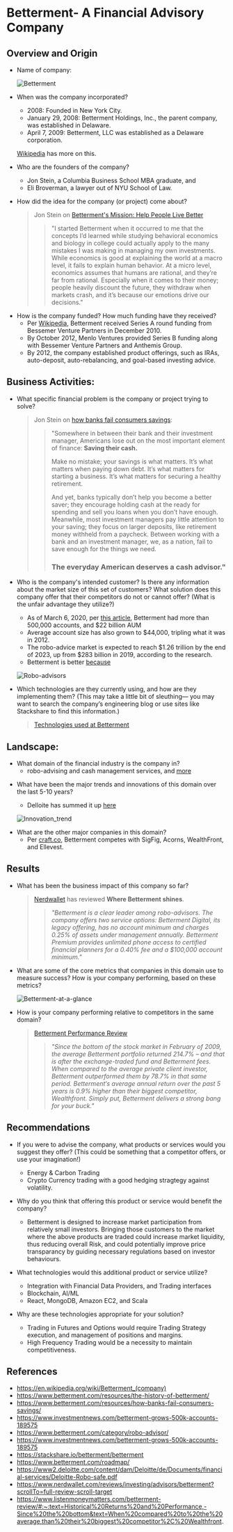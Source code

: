 # Betterment- A Financial Advisory Company

## Overview and Origin

* Name of company: 

    ![Betterment](Betterment.png)


* When was the company incorporated?
    - 2008: Founded in New York City.
    - January 29, 2008: Betterment Holdings, Inc., the parent company, was established in Delaware.
    - April 7, 2009: Betterment, LLC was established as a Delaware corporation.

    [Wikipedia][11] has more on this.

[11]: <https://en.wikipedia.org/wiki/Betterment_(company)> "Wiki"

* Who are the founders of the company?
    - Jon Stein, a Columbia Business School MBA graduate, and 
    - Eli Broverman, a lawyer out of NYU School of Law.


* How did the idea for the company (or project) come about?
    >Jon Stein on [Betterment's Mission: Help People Live Better][9]
    >
    >>"I started Betterment when it occurred to me that the concepts I’d learned while studying behavioral economics and biology in college could actually apply to the many mistakes I was making in managing my own investments.
    While economics is good at explaining the world at a macro level, it fails to explain human behavior. At a micro level, economics assumes that humans are rational, and they’re far from rational. Especially when it comes to their money; people heavily discount the future, they withdraw when markets crash, and it’s because our emotions drive our decisions."

[9]: <https://www.betterment.com/resources/the-history-of-betterment/> "the-history-of-betterment"

* How is the company funded? How much funding have they received?
    - Per [Wikipedia][11], Betterment received Series A round funding from Bessemer Venture Partners in December 2010. 
    - By October 2012, Menlo Ventures provided Series B funding along with Bessemer Venture Partners and Anthemis Group.
    - By 2012, the company established product offerings, such as IRAs, auto-deposit, auto-rebalancing, and goal-based investing advice.


## Business Activities:

* What specific financial problem is the company or project trying to solve?
    >Jon Stein on [how banks fail consumers savings][10]:
    >
    >>"Somewhere in between their bank and their investment manager, Americans lose out on the most important element of finance: **Saving their cash.**
    >>
    >>Make no mistake; your savings is what matters. It’s what matters when paying down debt. It’s what matters for starting a business. It’s what matters for securing a healthy retirement.
    >>
    >>And yet, banks typically don’t help you become a better saver; they encourage holding cash at the ready for spending and sell you loans when you don’t have enough. Meanwhile, most investment managers pay little attention to your saving; they focus on larger deposits, like retirement money withheld from a paycheck. Between working with a bank and an investment manager, we, as a nation, fail to save enough for the things we need.
    >>
    >>### The everyday American deserves a cash advisor."

[10]: <https://www.betterment.com/resources/how-banks-fail-consumers-savings/> "how-banks-fail-consumers-savings"

* Who is the company's intended customer?  Is there any information about the market size of this set of customers?
What solution does this company offer that their competitors do not or cannot offer? (What is the unfair advantage they utilize?)
    - As of March 6, 2020, per [this article][1], Betterment had more than 500,000 accounts, and $22 billion AUM
    - Average account size has also grown to $44,000, tripling what it was in 2012.
    - The robo-advice market is expected to reach $1.26 trillion by the end of 2023, up from $283 billion in 2019, according to the research.
    - Betterment is better [because][2]

    ![Robo-advisors](Robo-advisors.PNG)


[1]: <https://www.investmentnews.com/betterment-grows-500k-accounts-189575> "Investmentnews"
[2]: <https://www.betterment.com/category/robo-advisor/> "Betterment"


* Which technologies are they currently using, and how are they implementing them? (This may take a little bit of sleuthing–– you may want to search the company’s engineering blog or use sites like Stackshare to find this information.)
    >[Technologies used at Betterment][3]

[3]: <https://stackshare.io/betterment/betterment> "Betterment Tech Stacks"


## Landscape:

* What domain of the financial industry is the company in?
    - robo-advising and cash management services, and [more][4]

[4]: <https://www.betterment.com/roadmap/> "Betterment Product Roadmap"


* What have been the major trends and innovations of this domain over the last 5-10 years?
    - Delloite has summed it up [here][5]

    ![Innovation_trend](Innovation_trend.PNG)

[5]: <https://www2.deloitte.com/content/dam/Deloitte/de/Documents/financial-services/Deloitte-Robo-safe.pdf> "Robo"


* What are the other major companies in this domain?
    - Per [craft.co][6], Betterment competes with SigFig, Acorns, WealthFront, and Ellevest.

[6]: <https://craft.co/betterment/competitors> "Competetion"


## Results

* What has been the business impact of this company so far?
    >[Nerdwallet][7] has reviewed **Where Betterment shines**.
    >
    >>*"Betterment is a clear leader among robo-advisors. The company offers two service options: Betterment Digital, its legacy offering, has no account minimum and charges 0.25% of assets under management annually. Betterment Premium provides unlimited phone access to certified financial planners for a 0.40% fee and a $100,000 account minimum."*

[7]: <https://www.nerdwallet.com/reviews/investing/advisors/betterment?scrollTo=full-review-scroll-targets> "Nerdwallet on betterment"


* What are some of the core metrics that companies in this domain use to measure success? How is your company performing, based on these metrics?

    ![Betterment-at-a-glance](Betterment-at-a-glance.PNG)


* How is your company performing relative to competitors in the same domain?
    >[Betterment Performance Review][8]
    >
    >> *"Since the bottom of the stock market in February of 2009, the average Betterment portfolio returned 214.7% – and that is after the exchange-traded fund and Betterment fees.
    >>When compared to the average private client investor, Betterment outperformed them by 78.7% in that same period.
    >>Betterment‘s average annual return over the past 5 years is 0.9% higher than their biggest competitor, Wealthfront. Simply put, Betterment delivers a strong bang for your buck."*

[8]: <https://www.listenmoneymatters.com/betterment-review/#:~:text=Historical%20Returns%20and%20Performance,-Since%20the%20bottom&text=When%20compared%20to%20the%20average,than%20their%20biggest%20competitor%2C%20Wealthfront.> "Betterment Performance"

## Recommendations

* If you were to advise the company, what products or services would you suggest they offer? (This could be something that a competitor offers, or use your imagination!)
    - Energy & Carbon Trading
    - Crypto Currency trading with a good hedging stragtegy against volatility.


* Why do you think that offering this product or service would benefit the company?
   - Betterment is designed to increase market participation from relatively small investors. Bringing those customers to the market where the above products are traded could increase market liquidity, thus reducing overall Risk, and could potentially improve price transparancy by guiding necessary regulations based on investor behaviours.


* What technologies would this additional product or service utilize?
    - Integration with Financial Data Providers, and Trading interfaces
    - Blockchain, AI/ML    
    - React, MongoDB, Amazon EC2, and Scala


* Why are these technologies appropriate for your solution?
    - Trading in Futures and Options would require Trading Strategy execution, and management of positions and margins.
    - High Frequency Trading would be a necessity to maintain competitiveness.


## References

* https://en.wikipedia.org/wiki/Betterment_(company)
* https://www.betterment.com/resources/the-history-of-betterment/
* https://www.betterment.com/resources/how-banks-fail-consumers-savings/
* https://www.investmentnews.com/betterment-grows-500k-accounts-189575
* https://www.betterment.com/category/robo-advisor/
* https://www.investmentnews.com/betterment-grows-500k-accounts-189575
* https://stackshare.io/betterment/betterment
* https://www.betterment.com/roadmap/
* https://www2.deloitte.com/content/dam/Deloitte/de/Documents/financial-services/Deloitte-Robo-safe.pdf
* https://www.nerdwallet.com/reviews/investing/advisors/betterment?scrollTo=full-review-scroll-target
* https://www.listenmoneymatters.com/betterment-review/#:~:text=Historical%20Returns%20and%20Performance,-Since%20the%20bottom&text=When%20compared%20to%20the%20average,than%20their%20biggest%20competitor%2C%20Wealthfront.
 




